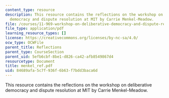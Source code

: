 ```yaml
---
content_type: resource
description: This resource contains the reflections on the workshop on deliberative
  democracy and dispute resolution at MIT by Carrie Menkel-Meadow.
file: /courses/11-969-workshop-on-deliberative-democracy-and-dispute-resolution-summer-2005/84689afa5c7f936f6b63f7bdd3baca6d_menkel_ref.pdf
file_type: application/pdf
learning_resource_types: []
license: https://creativecommons.org/licenses/by-nc-sa/4.0/
ocw_type: OCWFile
parent_title: Reflections
parent_type: CourseSection
parent_uid: 5efb6cbf-8be1-d826-ca42-afb8549867d4
resourcetype: Document
title: menkel_ref.pdf
uid: 84689afa-5c7f-936f-6b63-f7bdd3baca6d
---
```

This resource contains the reflections on the workshop on deliberative democracy and dispute resolution at MIT by Carrie Menkel-Meadow.